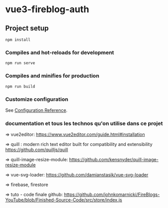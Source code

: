 # vue3-fireblog-auth

## Project setup
```
npm install
```

### Compiles and hot-reloads for development
```
npm run serve
```

### Compiles and minifies for production
```
npm run build
```

### Customize configuration
See [Configuration Reference](https://cli.vuejs.org/config/).


### documentation et tous les technos qu'on utilise dans ce projet

=> vue2editor:
https://www.vue2editor.com/guide.html#installation

=> quill :  modern rich text editor built for compatibility and extensibility
https://github.com/quilljs/quill

=> quill-image-resize-module:
https://github.com/kensnyder/quill-image-resize-module

=> vue-svg-loader:
https://github.com/damianstasik/vue-svg-loader


=> firebase, firestore



=> tuto - code finale github:
https://github.com/johnkomarnicki/FireBlogs-YouTube/blob/Finished-Source-Code/src/store/index.js
